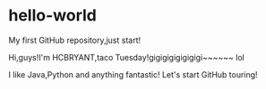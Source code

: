 # hello-world
My first GitHub repository,just start!

Hi,guys!I'm HCBRYANT,taco Tuesday!gigigigigigigigi~~~~~~ lol

I like Java,Python and anything fantastic!
Let's start GitHub touring!
